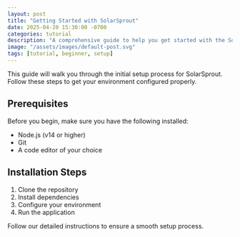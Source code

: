 ```yaml
---
layout: post
title: "Getting Started with SolarSprout"
date: 2025-04-20 15:30:00 -0700
categories: tutorial
description: "A comprehensive guide to help you get started with the SolarSprout platform."
image: "/assets/images/default-post.svg"
tags: [tutorial, beginner, setup]
---
```


This guide will walk you through the initial setup process for SolarSprout. Follow these steps to get your environment configured properly.

## Prerequisites

Before you begin, make sure you have the following installed:

- Node.js (v14 or higher)
- Git
- A code editor of your choice

## Installation Steps

1. Clone the repository
2. Install dependencies
3. Configure your environment
4. Run the application

Follow our detailed instructions to ensure a smooth setup process.
